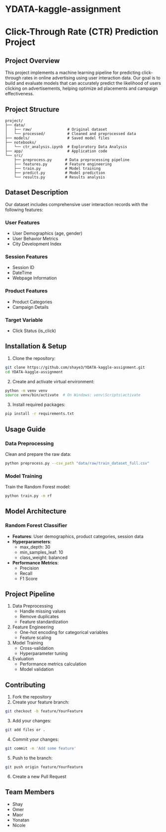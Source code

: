# YDATA-kaggle-assignment
# Click-Through Rate (CTR) Prediction Project

## Project Overview
This project implements a machine learning pipeline for predicting click-through rates in online advertising using user interaction data. Our goal is to build and evaluate models that can accurately predict the likelihood of users clicking on advertisements, helping optimize ad placements and campaign effectiveness.

## Project Structure
```
project/
├── data/
│   ├── raw/                # Original dataset
│   └── processed/          # Cleaned and preprocessed data
├── models/                 # Saved model files
├── notebooks/
│   └── ctr_analysis.ipynb  # Exploratory Data Analysis
├── app/                    # Application code
└── src/
    ├── preprocess.py      # Data preprocessing pipeline
    ├── features.py        # Feature engineering
    ├── train.py           # Model training
    ├── predict.py         # Model prediction
    └── results.py         # Results analysis
```

## Dataset Description
Our dataset includes comprehensive user interaction records with the following features:

### User Features
- User Demographics (age, gender)
- User Behavior Metrics
- City Development Index

### Session Features
- Session ID
- DateTime
- Webpage Information

### Product Features
- Product Categories
- Campaign Details

### Target Variable
- Click Status (is_click)

## Installation & Setup

1. Clone the repository:
```bash
git clone https://github.com/shaye3/YDATA-kaggle-assignment.git
cd YDATA-kaggle-assignment
```

2. Create and activate virtual environment:
```bash
python -m venv venv
source venv/bin/activate  # On Windows: venv\Scripts\activate
```

3. Install required packages:
```bash
pip install -r requirements.txt
```

## Usage Guide

### Data Preprocessing
Clean and prepare the raw data:
```bash
python preprocess.py --csv_path "data/raw/train_dataset_full.csv"
```

### Model Training
Train the Random Forest model:
```bash
python train.py -m rf
```

## Model Architecture

### Random Forest Classifier
- **Features**: User demographics, product categories, session data
- **Hyperparameters**:
  - max_depth: 30
  - min_samples_leaf: 10
  - class_weight: balanced
- **Performance Metrics**:
  - Precision
  - Recall
  - F1 Score

## Project Pipeline
1. Data Preprocessing
   - Handle missing values
   - Remove duplicates
   - Feature standardization
2. Feature Engineering
   - One-hot encoding for categorical variables
   - Feature scaling
3. Model Training
   - Cross-validation
   - Hyperparameter tuning
4. Evaluation
   - Performance metrics calculation
   - Model validation

## Contributing
1. Fork the repository
2. Create your feature branch:
```bash
git checkout -b feature/YourFeature
```
3. Add your changes:
```bash
git add files or .
```
4. Commit your changes:
```bash
git commit -m 'Add some feature'
```

5. Push to the branch:
```bash
git push origin feature/YourFeature
```

6. Create a new Pull Request

## Team Members
- Shay
- Omer
- Maor
- Yonatan
- Nicole
